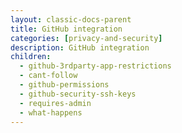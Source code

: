```yaml
---
layout: classic-docs-parent
title: GitHub integration
categories: [privacy-and-security]
description: GitHub integration
children:
  - github-3rdparty-app-restrictions
  - cant-follow
  - github-permissions
  - github-security-ssh-keys
  - requires-admin
  - what-happens
---
```

